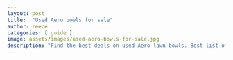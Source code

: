 ```yaml
---
layout: post
title:  "Used Aero bowls for sale"
author: reece
categories: [ guide ]
image: assets/images/used-aero-bowls-for-sale.jpg
description: "Find the best deals on used Aero lawn bowls. Best list of used Aero bowls available now"
---
```

